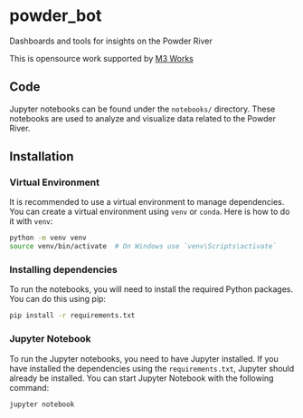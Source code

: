 # powder_bot
Dashboards and tools for insights on the Powder River

This is opensource work supported by [M3 Works](https://m3works.io)

## Code
Jupyter notebooks can be found under the `notebooks/` directory.
These notebooks are used to analyze and visualize data related to the Powder River.

## Installation

### Virtual Environment
It is recommended to use a virtual environment to manage dependencies.
You can create a virtual environment using `venv` or `conda`. Here is how to do it with `venv`:

```bash
python -m venv venv
source venv/bin/activate  # On Windows use `venv\Scripts\activate`
```

### Installing dependencies

To run the notebooks, you will need to install the required Python packages.
You can do this using pip:

```bash
pip install -r requirements.txt
```

### Jupyter Notebook
To run the Jupyter notebooks, you need to have Jupyter installed.
If you have installed the dependencies using the `requirements.txt`,
Jupyter should already be installed. You can start Jupyter Notebook with the following command:

```bash
jupyter notebook
```


